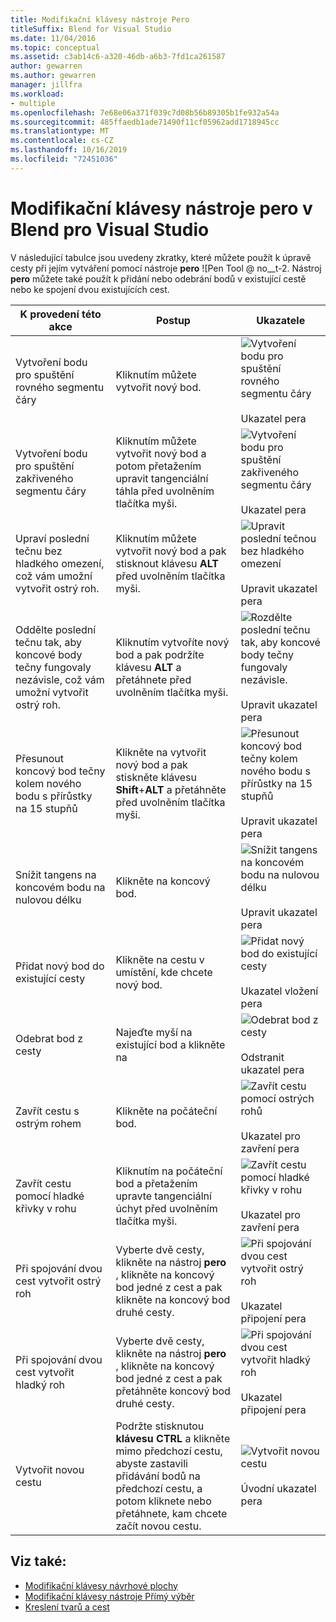 ```yaml
---
title: Modifikační klávesy nástroje Pero
titleSuffix: Blend for Visual Studio
ms.date: 11/04/2016
ms.topic: conceptual
ms.assetid: c3ab14c6-a320-46db-a6b3-7fd1ca261587
author: gewarren
ms.author: gewarren
manager: jillfra
ms.workload:
- multiple
ms.openlocfilehash: 7e68e06a371f039c7d08b56b89305b1fe932a54a
ms.sourcegitcommit: 485ffaedb1ade71490f11cf05962add1718945cc
ms.translationtype: MT
ms.contentlocale: cs-CZ
ms.lasthandoff: 10/16/2019
ms.locfileid: "72451036"
---
```

# <a name="pen-tool-modifier-keys-in-blend-for-visual-studio"></a>Modifikační klávesy nástroje pero v Blend pro Visual Studio

V následující tabulce jsou uvedeny zkratky, které můžete použít k úpravě cesty při jejím vytváření pomocí nástroje **pero** ![Pen Tool @ no__t-2. Nástroj **pero** můžete také použít k přidání nebo odebrání bodů v existující cestě nebo ke spojení dvou existujících cest.

|K provedení této akce|Postup|Ukazatele|
| - |-------------|-------------|
|Vytvoření bodu pro spuštění rovného segmentu čáry|Kliknutím můžete vytvořit nový bod.|![Vytvoření bodu pro spuštění rovného segmentu čáry](../designers/media/0bfb1b71-80ac-4ad4-aed8-40e09f8b7ab8.png)<br /><br /> Ukazatel pera|
|Vytvoření bodu pro spuštění zakřiveného segmentu čáry|Kliknutím můžete vytvořit nový bod a potom přetažením upravit tangenciální táhla před uvolněním tlačítka myši.|![Vytvoření bodu pro spuštění zakřiveného segmentu čáry](../designers/media/0bfb1b71-80ac-4ad4-aed8-40e09f8b7ab8.png)<br /><br /> Ukazatel pera|
|Upraví poslední tečnu bez hladkého omezení, což vám umožní vytvořit ostrý roh.|Kliknutím můžete vytvořit nový bod a pak stisknout klávesu **ALT** před uvolněním tlačítka myši.|![Upravit poslední tečnou bez hladkého omezení](../designers/media/317e5475-b70c-489f-9477-110a98639ade.png)<br /><br /> Upravit ukazatel pera|
|Oddělte poslední tečnu tak, aby koncové body tečny fungovaly nezávisle, což vám umožní vytvořit ostrý roh.|Kliknutím vytvoříte nový bod a pak podržíte klávesu **ALT** a přetáhnete před uvolněním tlačítka myši.|![Rozdělte poslední tečnu tak, aby koncové body tečny fungovaly nezávisle.](../designers/media/317e5475-b70c-489f-9477-110a98639ade.png)<br /><br /> Upravit ukazatel pera|
|Přesunout koncový bod tečny kolem nového bodu s přírůstky na 15 stupňů|Klikněte na vytvořit nový bod a pak stiskněte klávesu **Shift**+**ALT** a přetáhněte před uvolněním tlačítka myši.|![Přesunout koncový bod tečny kolem nového bodu s přírůstky na 15 stupňů](../designers/media/317e5475-b70c-489f-9477-110a98639ade.png)<br /><br /> Upravit ukazatel pera|
|Snížit tangens na koncovém bodu na nulovou délku|Klikněte na koncový bod.|![Snížit tangens na koncovém bodu na nulovou délku](../designers/media/317e5475-b70c-489f-9477-110a98639ade.png)<br /><br /> Upravit ukazatel pera|
|Přidat nový bod do existující cesty|Klikněte na cestu v umístění, kde chcete nový bod.|![Přidat nový bod do existující cesty](../designers/media/b004ad5a-33a4-46ae-81c0-20be0d819332.png)<br /><br /> Ukazatel vložení pera|
|Odebrat bod z cesty|Najeďte myší na existující bod a klikněte na|![Odebrat bod z cesty](../designers/media/08a64b78-f3df-4730-8169-c56b5631b071.png)<br /><br /> Odstranit ukazatel pera|
|Zavřít cestu s ostrým rohem|Klikněte na počáteční bod.|![Zavřít cestu pomocí ostrých rohů](../designers/media/a12fd3b4-a553-4762-b01c-c35efa594362.png)<br /><br /> Ukazatel pro zavření pera|
|Zavřít cestu pomocí hladké křivky v rohu|Kliknutím na počáteční bod a přetažením upravte tangenciální úchyt před uvolněním tlačítka myši.|![Zavřít cestu pomocí hladké křivky v rohu](../designers/media/a12fd3b4-a553-4762-b01c-c35efa594362.png)<br /><br /> Ukazatel pro zavření pera|
|Při spojování dvou cest vytvořit ostrý roh|Vyberte dvě cesty, klikněte na nástroj **pero** , klikněte na koncový bod jedné z cest a pak klikněte na koncový bod druhé cesty.|![Při spojování dvou cest vytvořit ostrý roh](../designers/media/bd12dfa4-112e-4f37-9765-3479e6b69894.png)<br /><br /> Ukazatel připojení pera|
|Při spojování dvou cest vytvořit hladký roh|Vyberte dvě cesty, klikněte na nástroj **pero** , klikněte na koncový bod jedné z cest a pak přetáhněte koncový bod druhé cesty.|![Při spojování dvou cest vytvořit hladký roh](../designers/media/bd12dfa4-112e-4f37-9765-3479e6b69894.png)<br /><br /> Ukazatel připojení pera|
|Vytvořit novou cestu|Podržte stisknutou **klávesu CTRL** a klikněte mimo předchozí cestu, abyste zastavili přidávání bodů na předchozí cestu, a potom kliknete nebo přetáhnete, kam chcete začít novou cestu.|![Vytvořit novou cestu](../designers/media/69758176-5f53-465b-808c-f13fd1a0b3f2.png)<br /><br /> Úvodní ukazatel pera|

## <a name="see-also"></a>Viz také:

- [Modifikační klávesy návrhové plochy](../designers/artboard-modifier-keys-in-blend.md)
- [Modifikační klávesy nástroje Přímý výběr](../designers/direct-selection-tool-modifier-keys-in-blend.md)
- [Kreslení tvarů a cest](../designers/draw-shapes-and-paths.md)